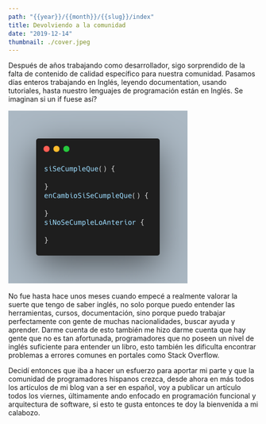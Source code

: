 ```yaml
---
path: "{{year}}/{{month}}/{{slug}}/index"
title: Devolviendo a la comunidad
date: "2019-12-14"
thumbnail: ./cover.jpeg
---
```


Después de años trabajando como desarrollador, sigo sorprendido de la falta de contenido de calidad específico para nuestra comunidad.
Pasamos días enteros trabajando en Inglés, leyendo documentation, usando tutoriales, hasta nuestro lenguajes de programación están en Inglés.
Se imaginan si un if fuese así?

![FalsoIf](./falsoIf.png)

No fue hasta hace unos meses cuando empecé a realmente valorar la suerte que tengo de saber inglés, no solo porque puedo entender las herramientas, cursos, documentación,
sino porque puedo trabajar perfectamente con gente de muchas nacionalidades, buscar ayuda y aprender. Darme cuenta de esto también me hizo darme cuenta que hay gente que no es tan afortunada,
programadores que no poseen un nivel de inglés suficiente para entender un libro, esto también les dificulta encontrar problemas a errores comunes en portales como Stack Overflow.

Decidí entonces que iba a hacer un esfuerzo para aportar mi parte y que la comunidad de programadores hispanos crezca, desde ahora en más todos los artículos de mi blog van a ser en español, voy a publicar un artículo todos los viernes, últimamente ando enfocado en programación funcional y arquitectura de software, si esto te gusta entonces te doy la bienvenida a mi calabozo.
